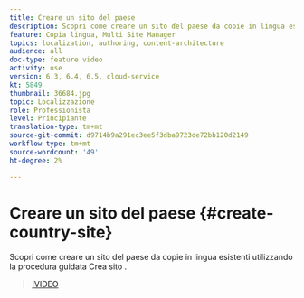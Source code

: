 ```yaml
---
title: Creare un sito del paese
description: Scopri come creare un sito del paese da copie in lingua esistenti utilizzando la procedura guidata Crea sito .
feature: Copia lingua, Multi Site Manager
topics: localization, authoring, content-architecture
audience: all
doc-type: feature video
activity: use
version: 6.3, 6.4, 6.5, cloud-service
kt: 5849
thumbnail: 36684.jpg
topic: Localizzazione
role: Professionista
level: Principiante
translation-type: tm+mt
source-git-commit: d9714b9a291ec3ee5f3dba9723de72bb120d2149
workflow-type: tm+mt
source-wordcount: '49'
ht-degree: 2%

---
```



# Creare un sito del paese {#create-country-site}

Scopri come creare un sito del paese da copie in lingua esistenti utilizzando la procedura guidata Crea sito .

>[!VIDEO](https://video.tv.adobe.com/v/36684?quality=12&learn=on)
